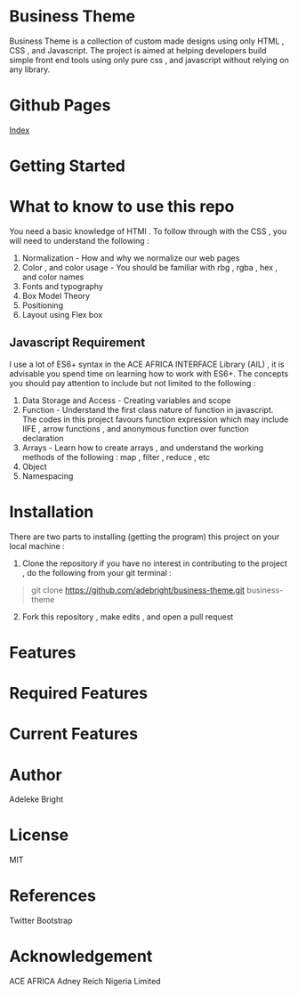 # Business Theme 
Business Theme is a collection of custom made designs using only HTML , CSS , and Javascript.
The project is aimed at helping developers build simple front end tools using only pure css , and 
javascript without relying on any library. 
# Github Pages 
<a href="https://adebright.github.io/business-theme" target="_blank"> Index </a>
 
# Getting Started 
# What to know to use this repo 
You need a basic knowledge of HTMl .
To follow through with the CSS , you will need to understand the following :
1. Normalization -  How and why we normalize our web pages 
2. Color , and color usage - You should be familiar with rbg , rgba , hex , and color names 
3. Fonts and typography 
4. Box Model Theory 
5. Positioning 
6. Layout using Flex box 
## Javascript Requirement 
I use a lot of ES6+ syntax in the ACE AFRICA INTERFACE Library (AIL) , it is advisable you spend time 
on learning how to work with ES6+.
The concepts you should pay attention to include but not limited to the following :
1. Data Storage and Access - Creating variables and scope 
2. Function  -  Understand the first class nature of function in javascript. The codes in this project favours
function expression which may include IIFE , arrow functions , and anonymous function over function declaration
3. Arrays -  Learn how to create  arrays , and understand the working methods of the following : map , filter , 
reduce , etc 
4. Object 
5. Namespacing 
# Installation 
There are two parts to installing (getting the program) this project on your local machine : 
1. Clone the repository if you have no interest in contributing to the project , do the following from your git terminal :
> git clone https://github.com/adebright/business-theme.git business-theme 
2. Fork this repository , make edits , and open a pull request 
# Features 
# Required Features 
# Current Features 
# Author 
Adeleke Bright 
# License 
MIT 
# References  
Twitter Bootstrap 
# Acknowledgement 
ACE AFRICA 
Adney Reich Nigeria Limited 

